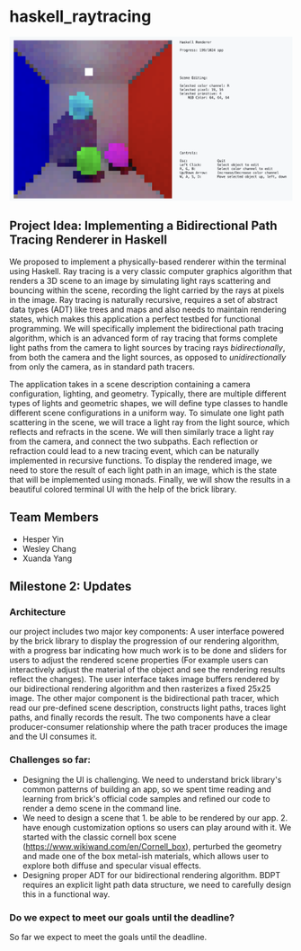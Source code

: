 # haskell_raytracing

![teaser](teaser.png)

## Project Idea: Implementing a Bidirectional Path Tracing Renderer in Haskell

We proposed to implement a physically-based renderer within the terminal using Haskell. Ray tracing is a very classic computer graphics algorithm that renders a 3D scene to an image by simulating light rays scattering and bouncing within the scene, recording the light carried by the rays at pixels in the image. Ray tracing is naturally recursive, requires a set of abstract data types (ADT) like trees and maps and also needs to maintain rendering states, which makes this application a perfect testbed for functional programming. We will specifically implement the bidirectional path tracing algorithm, which is an advanced form of ray tracing that forms complete light paths from the camera to light sources by tracing rays *bidirectionally*, from both the camera and the light sources, as opposed to *unidirectionally* from only the camera, as in standard path tracers.

The application takes in a scene description containing a camera configuration, lighting, and geometry. Typically, there are multiple different types of lights and geometric shapes, we will define type classes to handle different scene configurations in a uniform way. To simulate one light path scattering in the scene, we will trace a light ray from the light source, which reflects and refracts in the scene. We will then similarly trace a light ray from the camera, and connect the two subpaths. Each reflection or refraction could lead to a new tracing event, which can be naturally implemented in recursive functions. To display the rendered image, we need to store the result of each light path in an image, which is the state that will be implemented using monads. Finally, we will show the results in a beautiful colored terminal UI with the help of the brick library.

## Team Members

- Hesper Yin
- Wesley Chang
- Xuanda Yang


## Milestone 2: Updates

### Architecture

our project includes two major key components: A user interface powered by the brick library to display the progression of our rendering algorithm, with a progress bar indicating how much work is to be done and sliders for users to adjust the rendered scene properties (For example users can interactively adjust the material of the object and see the rendering results reflect the changes). The user interface takes image buffers rendered by our bidirectional rendering algorithm and then rasterizes a fixed 25x25 image. The other major component is the bidirectional path tracer, which read our pre-defined scene description, constructs light paths, traces light paths, and finally records the result. The two components have a clear producer-consumer relationship where the path tracer produces the image and the UI consumes it.

### Challenges so far:
- Designing the UI is challenging. We need to understand brick library's common patterns of building an app, so we spent time reading and learning from brick's official code samples and refined our code to render a demo scene in the command line.
- We need to design a scene that 1. be able to be rendered by our app. 2. have enough customization options so users can play around with it. We started with the classic cornell box scene (https://www.wikiwand.com/en/Cornell_box), perturbed the geometry and made one of the box metal-ish materials, which allows user to explore both diffuse and specular visual effects.
- Designing proper ADT for our bidirectional rendering algorithm. BDPT requires an explicit light path data structure, we need to carefully design this in a functional way.

### Do we expect to meet our goals until the deadline?
So far we expect to meet the goals until the deadline.
